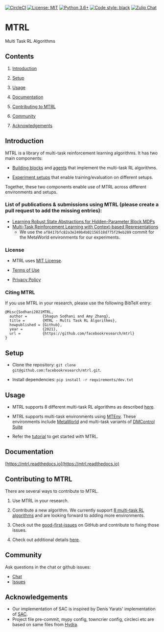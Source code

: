 [![CircleCI](https://circleci.com/gh/facebookresearch/mtrl.svg?style=svg&circle-token=8cc8eb1b9666a65e27a21c39b5d5398744365894)](https://circleci.com/gh/facebookresearch/mtrl)
[![License: MIT](https://img.shields.io/badge/License-MIT-green.svg)](https://github.com/facebookresearch/mtrl/blob/main/LICENSE)
[![Python 3.6+](https://img.shields.io/badge/python-3.6+-blue.svg)](https://www.python.org/downloads/release/python-360/)
[![Code style: black](https://img.shields.io/badge/code%20style-black-000000.svg)](https://github.com/psf/black)
[![Zulip Chat](https://img.shields.io/badge/zulip-join_chat-brightgreen.svg)](https://mtenv.zulipchat.com)

# MTRL
Multi Task RL Algorithms

## Contents

1. [Introduction](#Introduction)

2. [Setup](#Setup)

3. [Usage](#Usage)

4. [Documentation](#Documentation)

5. [Contributing to MTRL](#Contributing-to-MTRL)

6. [Community](#Community)

7. [Acknowledgements](#Acknowledgements)

## Introduction

MTRL is a library of multi-task reinforcement learning algorithms. It has two main components:

* [Building blocks](https://github.com/facebookresearch/mtrl/tree/main/mtrl/agent/components) and [agents](https://github.com/facebookresearch/mtrl/tree/main/mtrl/agent) that implement the multi-task RL algorithms.

* [Experiment setups](https://github.com/facebookresearch/mtrl/tree/main/mtrl/experiment) that enable training/evaluation on different setups. 

Together, these two components enable use of MTRL across different environments and setups.

### List of publications & submissions using MTRL (please create a pull request to add the missing entries):

* [Learning Robust State Abstractions for Hidden-Parameter Block MDPs](https://arxiv.org/abs/2007.07206)
* [Multi-Task Reinforcement Learning with Context-based Representations](https://arxiv.org/abs/2102.06177)
    *  We use the `af8417bfc82a3e249b4b02156518d775f29eb289` commit for the MetaWorld environments for our experiments.

### License

* MTRL uses [MIT License](https://github.com/facebookresearch/mtrl/blob/main/LICENSE).

* [Terms of Use](https://opensource.facebook.com/legal/terms)

* [Privacy Policy](https://opensource.facebook.com/legal/privacy)

### Citing MTRL

If you use MTRL in your research, please use the following BibTeX entry:
```
@Misc{Sodhani2021MTRL,
  author =       {Shagun Sodhani and Amy Zhang},
  title =        {MTRL - Multi Task RL Algorithms},
  howpublished = {Github},
  year =         {2021},
  url =          {https://github.com/facebookresearch/mtrl}
}
```

## Setup

* Clone the repository: `git clone git@github.com:facebookresearch/mtrl.git`.

* Install dependencies: `pip install -r requirements/dev.txt`

## Usage

* MTRL supports 8 different multi-task RL algorithms as described [here](https://mtrl.readthedocs.io/en/latest/pages/tutorials/overview.html).

* MTRL supports multi-task environments using [MTEnv](https://github.com/facebookresearch/mtenv). These environments include [MetaWorld](https://meta-world.github.io/) and multi-task variants of [DMControl Suite](https://github.com/deepmind/dm_control)

* Refer the [tutorial](https://mtrl.readthedocs.io/en/latest/pages/tutorials/overview.html) to get started with MTRL.

## Documentation

[https://mtrl.readthedocs.io](https://mtrl.readthedocs.io)

## Contributing to MTRL

There are several ways to contribute to MTRL.

1. Use MTRL in your research.

2. Contribute a new algorithm. We currently support [8 multi-task RL algorithms](https://mtrl.readthedocs.io/en/latest/pages/algorithms/supported.html) and are looking forward to adding more environments.

3. Check out the [good-first-issues](https://github.com/facebookresearch/mtrl/pulls?q=is%3Apr+is%3Aopen+label%3A%22good+first+issue%22) on GitHub and contribute to fixing those issues.

4. Check out additional details [here](https://github.com/facebookresearch/mtrl/blob/main/.github/CONTRIBUTING.md).

## Community

Ask questions in the chat or github issues:
* [Chat](https://mtenv.zulipchat.com)
* [Issues](https://github.com/facebookresearch/mtrl/issues)

## Acknowledgements

* Our implementation of SAC is inspired by Denis Yarats' implementation of [SAC](https://github.com/denisyarats/pytorch_sac).
* Project file pre-commit, mypy config, towncrier config, circleci etc are based on same files from [Hydra](https://github.com/facebookresearch/hydra).
